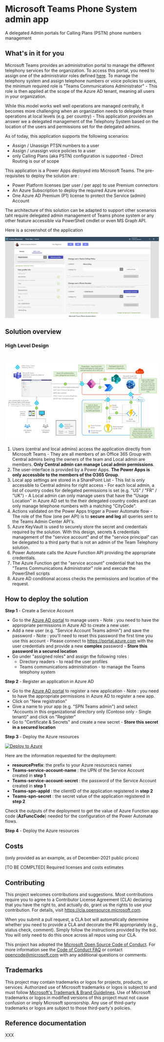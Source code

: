 # Microsoft Teams Phone System admin app
A delegated Admin portals for Calling Plans (PSTN) phone numbers management

## What's in it for you

Microsoft Teams provides an administration portal to manage the different telephony services for the organization. To access this portal, you need to assign one of the administrator roles defined [here](https://docs.microsoft.com/en-us/MicrosoftTeams/using-admin-roles). To manage the telephony system and assign telephone numbers or voice policies to users, the minimum required  role is "Teams Communications Administrator" - This role is then applied at the scope of the Azure AD tenant, meaning all users in your organization.

While this model works well well operations are managed centrally, it becomes more challenging when an organization needs to delegate these operations at local levels (e.g. per country) - This application provides an answer we a delegated management of the Telephony System based on the location of the users and permissions set for the delegated admins.

As of today, this application supports the following scenarios:
- Assign / Unassign PTSN numbers to a user
- Assign / unassign voice policies to a user
- only Calling Plans (aka PSTN) configuration is supported - Direct Routing is our of scope

This application is a Power Apps deployed into Microsoft Teams. The pre-requisites to deploy the solution are :
- Power Platform licenses (per user / per app) to use Premium connectors
- An Azure Subscription to deploy the required Azure services 
- One Azure AD Premium (P1) license to protect the Service (admin) Account

The architecture of this solution can be adapted to support other scenarios taht require delegated admin management of Teams phone system or any other feature accessible via PowerShell cmdlet or even MS Graph API. 

Here is a screenshot of the application

![Microsoft Teams Phone System Admin screenshot](./Media/Teams-Phone-System-Admin.png)

<!-- <p align="center">
    <img src="./Media/Teams-Phone-System-Admin.png" alt="Microsoft Teams Phone System Admin screenshot" width="600"/>
</p> -->


## Solution overview

### High Level Design

<br>

![Solution high Level Design](./Media/High-Level-Design.png)
1. Users (central and local admins) access the application directly from Microsoft Teams - They are all members of an Office 365 Group with Central admins being the owners of the team and Local admin are members. **Only Central admin can manage Local admin permissions**.
2. The user-interface is provided by a Power Apps. **The Power Apps is only accessbile to the members of the O365 Group**.
3. Local app settings are stored in a SharePoint List - This list is only accessible to Central admins for right access - For each local admin, a list of country codes for delegated permissions is set (e.g. "US" / "FR" / "UK") - A Local admin can only manage users that have the "Usage Location" in Azure AD set to the their delegated country codes and can only manage telephone numbers with a matching "CityCode".
4. Actions validated on the Power Apps trigger a Power Automate flow - The role of the flow (one per API) is to **secure and log** all queries sent to the Teams Admin Center API's.
5. Azure KeyVault is used to securely store the secret and credentials required by the solution. With this design, secrets & credentials management of the "service account" and of the "service principal" can be delegated to a third party that is not an admin of the Team Telephony solution. 
6. Power Automate calls the Azure Function API providing the appropriate credentials.
7. The Azure Function get the "service account" credential that has the "Teams Communications Administrator" role and execute the PowerShell scripts
8. Azure AD conditional access checks the permissions and location of the request.


## How to deploy the solution
**Step 1** - Create a Service Account

- Go to the [Azure AD portal](https://portal.azure.com/#blade/Microsoft_AAD_IAM/UsersManagementMenuBlade/MsGraphUsers) to manage users - Note : you need to have the appropriate permissions in Azure AD to create a new user.
- Add a new user (e.g. "Service Account Teams admin") and save the password - Note : you'll need to reset this password the first time you use this account - Please connect to https://portal.azure.com with the user credentials and provide a new **complex** password - **Store this password in a secured location**
- Go under "assigned roles" and assign the following roles :
  - Directory readers - to read the user profiles
  - Teams communications administration - to manage the Teams telephony system  

**Step 2** - Register an application in Azure AD

- Go to the [Azure AD portal](https://portal.azure.com/#blade/Microsoft_AAD_IAM/ActiveDirectoryMenuBlade/RegisteredApps) to register a new application - Note : you need to have the appropriate permissions in Azure AD to register a new app.
- Click on "New registration"
- Give a name to your app (e.g. "SPN Teams admin") and select "Accounts in this organizational directory only (Contoso only - Single tenant)" and click on "Register"
- Go to "Certificate & Secrets" and create a new secret - **Store this secret in a secured location**

**Step 3** - Deploy the Azure resources

[![Deploy to Azure](https://aka.ms/deploytoazurebutton)](https://portal.azure.com/#create/Microsoft.Template/uri/https%3A%2F%2Fraw.githubusercontent.com%2FAzure%2FAzureAD-AppSecretManager%2Fmain%2FDeployment%2Fazuredeploy.json)

Here are the information requested for the deployment:
- **resourcePrefix**: the prefix to your Azure resourcecs names
- **Teams-service-account-name** : the UPN of the Service Account created in **step 1** 
- **Teams-service-account-secret** : the password of the Service Account created in **step 1**
- **Teams-spn-appId** : the clientID of the application registered in **step 2** 
- **Teams-spn-secret** : the secret value of the application registered in **step 2**

Check the outputs of the deployment to get the value of Azure Function app code (**AzFuncCode**) needed for the configuration of the Power Automate flows.

**Step 4** - Deploy the Azure resources

## Costs
(only provided as an example, as of December-2021 public prices)

[TO BE COMPLTED] Required licenses and costs estimates

## Contributing

This project welcomes contributions and suggestions.  Most contributions require you to agree to a
Contributor License Agreement (CLA) declaring that you have the right to, and actually do, grant us
the rights to use your contribution. For details, visit https://cla.opensource.microsoft.com.

When you submit a pull request, a CLA bot will automatically determine whether you need to provide
a CLA and decorate the PR appropriately (e.g., status check, comment). Simply follow the instructions
provided by the bot. You will only need to do this once across all repos using our CLA.

This project has adopted the [Microsoft Open Source Code of Conduct](https://opensource.microsoft.com/codeofconduct/).
For more information see the [Code of Conduct FAQ](https://opensource.microsoft.com/codeofconduct/faq/) or
contact [opencode@microsoft.com](mailto:opencode@microsoft.com) with any additional questions or comments.


## Trademarks

This project may contain trademarks or logos for projects, products, or services. Authorized use of Microsoft
trademarks or logos is subject to and must follow
[Microsoft's Trademark & Brand Guidelines](https://www.microsoft.com/en-us/legal/intellectualproperty/trademarks/usage/general).
Use of Microsoft trademarks or logos in modified versions of this project must not cause confusion or imply Microsoft sponsorship.
Any use of third-party trademarks or logos are subject to those third-party's policies.

## Reference documentation

XXX